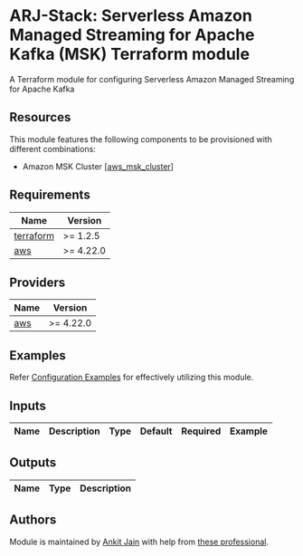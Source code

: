 # ARJ-Stack: Serverless Amazon Managed Streaming for Apache Kafka (MSK) Terraform module

A Terraform module for configuring Serverless Amazon Managed Streaming for Apache Kafka

## Resources

This module features the following components to be provisioned with different combinations:

- Amazon MSK Cluster [[aws_msk_cluster](https://registry.terraform.io/providers/hashicorp/aws/latest/docs/resources/msk_cluster)]


## Requirements

| Name | Version |
|------|---------|
| <a name="requirement_terraform"></a> [terraform](#requirement\_terraform) | >= 1.2.5 |
| <a name="requirement_aws"></a> [aws](#requirement\_aws) | >= 4.22.0 |

## Providers

| Name | Version |
|------|---------|
| <a name="provider_aws"></a> [aws](#provider\_aws) | >= 4.22.0 |

## Examples

Refer [Configuration Examples](https://github.com/arjstack/terraform-aws-examples/tree/main/aws-msk-serverless) for effectively utilizing this module.

## Inputs

| Name | Description | Type | Default | Required | Example|
|:------|:------|:------|:------|:------:|:------|

## Outputs

| Name | Type | Description |
|:------|:------|:------|

## Authors

Module is maintained by [Ankit Jain](https://github.com/ankit-jn) with help from [these professional](https://github.com/arjstack/terraform-aws-msk-serverless/graphs/contributors).

